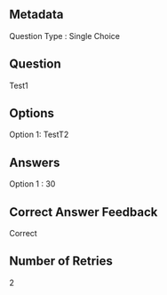 ## Metadata
Question Type : Single Choice

## Question
Test1


## Options
Option 1: TestT2

## Answers
Option 1 : 30

## Correct Answer Feedback
Correct

## Number of Retries
2

